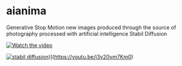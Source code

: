 # aianima
Generative Stop Motion new images produced through the source of photography processed with artificial intelligence Stabil Diffusion 

[![Watch the video](https://wearetheartmakers.com/wp-content/uploads/2022/10/demirFX3.gif)](https://youtu.be/j3y20vm7Km0)

[![stabil diffusion]([https://wearetheartmakers.com/wp-content/uploads/2022/10/demirFX3.gif)](https://wearetheartmakers.com/wp-content/uploads/2022/10/watam-demir.gif))](https://youtu.be/j3y20vm7Km0)
